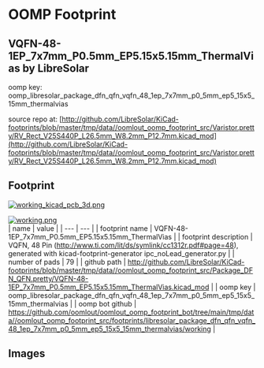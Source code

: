 # OOMP Footprint  
## VQFN-48-1EP_7x7mm_P0.5mm_EP5.15x5.15mm_ThermalVias  by LibreSolar  
  
oomp key: oomp_libresolar_package_dfn_qfn_vqfn_48_1ep_7x7mm_p0_5mm_ep5_15x5_15mm_thermalvias  
  
source repo at: [http://github.com/LibreSolar/KiCad-footprints/blob/master/tmp/data//oomlout_oomp_footprint_src/Varistor.pretty/RV_Rect_V25S440P_L26.5mm_W8.2mm_P12.7mm.kicad_mod](http://github.com/LibreSolar/KiCad-footprints/blob/master/tmp/data//oomlout_oomp_footprint_src/Varistor.pretty/RV_Rect_V25S440P_L26.5mm_W8.2mm_P12.7mm.kicad_mod)  
## Footprint  
  
[![working_kicad_pcb_3d.png](working_kicad_pcb_3d_600.png)](working_kicad_pcb_3d.png)  
  
[![working.png](working_600.png)](working.png)  
| name | value | 
| --- | --- | 
| footprint name | VQFN-48-1EP_7x7mm_P0.5mm_EP5.15x5.15mm_ThermalVias | 
| footprint description | VQFN, 48 Pin (http://www.ti.com/lit/ds/symlink/cc1312r.pdf#page=48), generated with kicad-footprint-generator ipc_noLead_generator.py | 
| number of pads | 79 | 
| github path | http://github.com/LibreSolar/KiCad-footprints/blob/master/tmp/data//oomlout_oomp_footprint_src/Package_DFN_QFN.pretty/VQFN-48-1EP_7x7mm_P0.5mm_EP5.15x5.15mm_ThermalVias.kicad_mod | 
| oomp key | oomp_libresolar_package_dfn_qfn_vqfn_48_1ep_7x7mm_p0_5mm_ep5_15x5_15mm_thermalvias | 
| oomp bot github | https://github.com/oomlout/oomlout_oomp_footprint_bot/tree/main/tmp/data//oomlout_oomp_footprint_src/footprints/libresolar_package_dfn_qfn_vqfn_48_1ep_7x7mm_p0_5mm_ep5_15x5_15mm_thermalvias/working | 
## Images  

